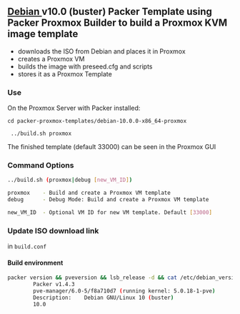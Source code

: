 ## [Debian ](http://debian.org) v10.0 (buster) Packer Template using Packer Proxmox Builder to build a Proxmox KVM image template

- downloads the ISO from Debian and places it in Proxmox
- creates a Proxmox VM
- builds the image with preseed.cfg and scripts
- stores it as a Proxmox Template

### Use

On the Proxmox Server with Packer installed:

```
cd packer-proxmox-templates/debian-10.0.0-x86_64-proxmox

 ../build.sh proxmox
```

The finished template (default 33000) can be seen in the Proxmox GUI

### Command Options

```sh
../build.sh (proxmox|debug [new_VM_ID])

proxmox    - Build and create a Proxmox VM template
debug      - Debug Mode: Build and create a Proxmox VM template

new_VM_ID  - Optional VM ID for new VM template. Default [33000]
```

### Update ISO download link

in `build.conf`

#### Build environment

```sh
packer version && pveversion && lsb_release -d && cat /etc/debian_version
		Packer v1.4.3
		pve-manager/6.0-5/f8a710d7 (running kernel: 5.0.18-1-pve)
		Description:	Debian GNU/Linux 10 (buster)
		10.0
```
